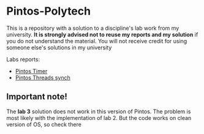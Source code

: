 # Pintos-Polytech

This is a repository with a solution to a discipline's lab work from my university. **It is strongly advised not to reuse my reports and my solution** if you do not understand the material. 
You will not receive credit for using someone else's solutions in my university

Labs reports:

* [Pintos Timer](reports/Report_1.pdf)
* [Pintos Threads synch](reports/Report_2.pdf)

## Important note!

The **lab 3** solution does not work in this version of Pintos. The problem is most likely with the implementation of lab 2. 
But the code works on clean version of OS, so check there
